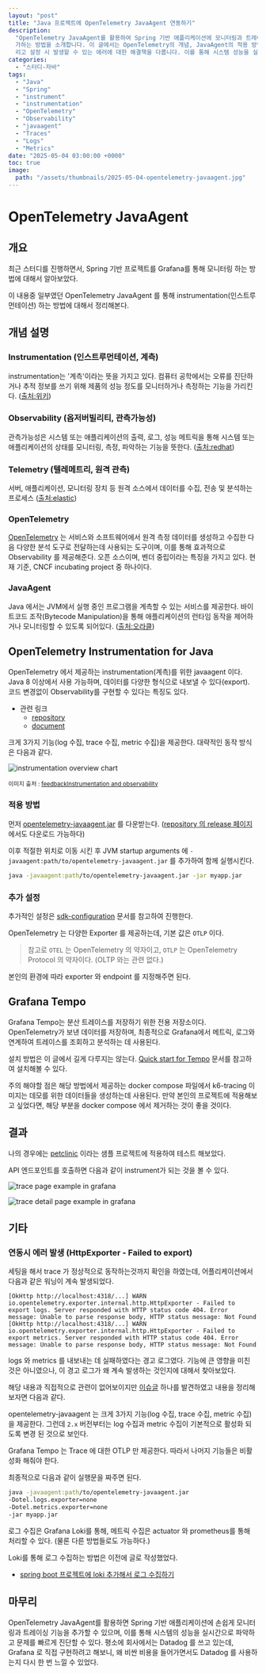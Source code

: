 ```yaml
---
layout: "post"
title: "Java 프로젝트에 OpenTelemetry JavaAgent 연동하기"
description:
  "OpenTelemetry JavaAgent를 활용하여 Spring 기반 애플리케이션에 모니터링과 트레이싱 기능을 손쉽게 추\
  가하는 방법을 소개합니다. 이 글에서는 OpenTelemetry의 개념, JavaAgent의 적용 방법, Grafana Tempo와의 연동, 그\
  리고 설정 시 발생할 수 있는 에러에 대한 해결책을 다룹니다. 이를 통해 시스템 성능을 실시간으로 모니터링하고 문제를 신속하게 진단할 수 있습니다"
categories:
  - "스터디-자바"
tags:
  - "Java"
  - "Spring"
  - "instrument"
  - "instrumentation"
  - "OpenTelemetry"
  - "Observability"
  - "javaagent"
  - "Traces"
  - "Logs"
  - "Metrics"
date: "2025-05-04 03:00:00 +0000"
toc: true
image:
  path: "/assets/thumbnails/2025-05-04-opentelemetry-javaagent.jpg"
---
```


# OpenTelemetry JavaAgent

## 개요

최근 스터디를 진행하면서, Spring 기반 프로젝트를 Grafana를 통해 모니터링 하는 방법에 대해서 알아보았다.

이 내용중 일부였던 OpenTelemetry JavaAgent 를 통해 instrumentation(인스트루먼테이션) 하는 방법에 대해서 정리해본다.

## 개념 설명

### Instrumentation (인스트루먼테이션, 계측)

instrumentation는 '계측'이라는 뜻을 가지고 있다. 컴퓨터 공학에서는 오류를 진단하거나 추적 정보를 쓰기 위해 제품의 성능 정도를 모니터하거나 측정하는 기능을 가리킨다. ([출처:위키](https://ko.wikipedia.org/wiki/%EC%9D%B8%EC%8A%A4%ED%8A%B8%EB%A3%A8%EB%A8%BC%ED%85%8C%EC%9D%B4%EC%85%98))

### Observability (옵저버빌리티, 관측가능성)

관측가능성은 시스템 또는 애플리케이션의 출력, 로그, 성능 메트릭을 통해 시스템 또는 애플리케이션의 상태를 모니터링, 측정, 파악하는 기능을 뜻한다. ([출처:redhat](https://www.redhat.com/ko/topics/devops/what-is-observability))

### Telemetry (텔레메트리, 원격 관측)

서버, 애플리케이션, 모니터링 장치 등 원격 소스에서 데이터를 수집, 전송 및 분석하는 프로세스 ([출처:elastic](https://www.elastic.co/what-is/telemetry-data))

### OpenTelemetry

[OpenTelemetry](https://opentelemetry.io/) 는 서비스와 소프트웨어에서 원격 측정 데이터를 생성하고 수집한 다음 다양한 분석 도구로 전달하는데 사용되는 도구이며, 이를 통해 효과적으로 Observability 를 제공해준다. 오픈 소스이며, 벤더 중립이라는 특징을 가지고 있다. 현재 기준, CNCF incubating project 중 하나이다.

### JavaAgent

Java 에서는 JVM에서 실행 중인 프로그램을 계측할 수 있는 서비스를 제공한다. 바이트코드 조작(Bytecode Manipulation)을 통해 애플리케이션의 런타임 동작을 제어하거나 모니터링할 수 있도록 되어있다. ([출처:오라클](https://docs.oracle.com/javase/10/docs/api/java/lang/instrument/package-summary.html))

## OpenTelemetry Instrumentation for Java

OpenTelemetry 에서 제공하는 instrumentation(계측)를 위한 javaagent 이다. Java 8 이상에서 사용 가능하며, 데이터를 다양한 형식으로 내보낼 수 있다(export). 코드 변경없이 Observability를 구현할 수 있다는 특징도 있다.

- 관련 링크
  - [repository](https://github.com/open-telemetry/opentelemetry-java-instrumentation)
  - [document](https://opentelemetry.io/docs/zero-code/java/agent/)

크게 3가지 기능(log 수집, trace 수집, metric 수집)을 제공한다. 대략적인 동작 방식은 다음과 같다.

![instrumentation overview chart](/assets/images/2025-05-04-opentelemetry-javaagent/instrumentation-overview-chart.svg)

<small>이미지 출처 : [feedbackInstrumentation and observability](https://cloud.google.com/stackdriver/docs/instrumentation/overview)</small>

### 적용 방법

먼저 [opentelemetry-javaagent.jar](https://github.com/open-telemetry/opentelemetry-java-instrumentation/releases/latest/download/opentelemetry-javaagent.jar) 를 다운받는다. ([repository 의 release 페이지](https://github.com/open-telemetry/opentelemetry-java-instrumentation/releases)에서도 다운로드 가능하다)

이후 적절한 위치로 이동 시킨 후 JVM startup arguments 에 `-javaagent:path/to/opentelemetry-javaagent.jar` 를 추가하여 함께 실행시킨다.

```sh
java -javaagent:path/to/opentelemetry-javaagent.jar -jar myapp.jar
```

### 추가 설정

추가적인 설정은 [sdk-configuration](https://opentelemetry.io/docs/languages/sdk-configuration/otlp-exporter/) 문서를 참고하여 진행한다.

OpenTelemetry 는 다양한 Exporter 를 제공하는데, 기본 값은 `OTLP` 이다.

> 참고로 `OTEL` 는 OpenTelemetry 의 약자이고, `OTLP` 는 OpenTelemetry Protocol 의 약자이다. (OLTP 와는 관련 없다.)

본인의 환경에 따라 exporter 와 endpoint 를 지정해주면 된다.

## Grafana Tempo

Grafana Tempo는 분산 트레이스를 저장하기 위한 전용 저장소이다.
OpenTelemetry가 보낸 데이터를 저장하며, 최종적으로 Grafana에서 메트릭, 로그와 연계하여 트레이스를 조회하고 분석하는 데 사용된다.

설치 방법은 이 글에서 길게 다루지는 않는다. [Quick start for Tempo](https://grafana.com/docs/tempo/latest/getting-started/docker-example/) 문서를 참고하여 설치해볼 수 있다.

주의 해야할 점은 해당 방법에서 제공하는 docker compose 파일에서 k6-tracing 이미지는 데모를 위한 데이터들을 생성하는데 사용된다. 만약 본인의 프로젝트에 적용해보고 싶었다면, 해당 부분을 docker compose 에서 제거하는 것이 좋을 것이다.

## 결과

나의 경우에는 [petclinic](https://github.com/spring-projects/spring-petclinic) 이라는 샘플 프로젝트에 적용하여 테스트 해보았다.

API 엔드포인트를 호출하면 다음과 같이 instrument가 되는 것을 볼 수 있다.

![trace page example in grafana](/assets/images/2025-05-04-opentelemetry-javaagent/trace-page-example-in-grafana.png)

![trace detail page example in grafana](/assets/images/2025-05-04-opentelemetry-javaagent/trace-detail-page-example-in-grafana.png)

## 기타

### 연동시 에러 발생 (HttpExporter - Failed to export)

세팅을 해서 trace 가 정상적으로 동작하는것까지 확인을 하였는데, 어플리케이션에서 다음과 같은 워닝이 계속 발생되었다.

```
[OkHttp http://localhost:4318/...] WARN io.opentelemetry.exporter.internal.http.HttpExporter - Failed to export logs. Server responded with HTTP status code 404. Error message: Unable to parse response body, HTTP status message: Not Found
[OkHttp http://localhost:4318/...] WARN io.opentelemetry.exporter.internal.http.HttpExporter - Failed to export metrics. Server responded with HTTP status code 404. Error message: Unable to parse response body, HTTP status message: Not Found
```

logs 와 metrics 를 내보내는 데 실패하였다는 경고 로그였다. 기능에 큰 영향을 미친 것은 아니였으나, 이 경고 로그가 왜 계속 발생하는 것인지에 대해서 찾아보았다.

해당 내용과 직접적으로 관련이 없어보이지만 [이슈글](https://github.com/open-telemetry/opentelemetry-java-instrumentation/issues/11783) 하나를 발견하였고 내용을 정리해보자면 다음과 같다.

opentelemetry-javaagent 는 크게 3가지 기능(log 수집, trace 수집, metric 수집)을 제공한다.
그런데 `2.x` 버전부터는 log 수집과 metric 수집이 기본적으로 활성화 되도록 변경 된 것으로 보인다.

Grafana Tempo 는 Trace 에 대한 OTLP 만 제공한다. 따라서 나머지 기능들은 비활성화 해줘야 한다.

최종적으로 다음과 같이 실행문을 짜주면 된다.

```sh
java -javaagent:path/to/opentelemetry-javaagent.jar
-Dotel.logs.exporter=none
-Dotel.metrics.exporter=none
-jar myapp.jar
```

로그 수집은 Grafana Loki를 통해, 메트릭 수집은 actuator 와 prometheus를 통해 처리할 수 있다. (물론 다른 방법들로도 가능하다.)

Loki를 통해 로그 수집하는 방법은 이전에 글로 작성했었다.

- [spring boot 프로젝트에 loki 추가해서 로그 수집하기](https://jonghoonpark.com/2024/04/22/java-loki-grafana-with-spring-boot)

## 마무리

OpenTelemetry JavaAgent를 활용하면 Spring 기반 애플리케이션에 손쉽게 모니터링과 트레이싱 기능을 추가할 수 있으며, 이를 통해 시스템의 성능을 실시간으로 파악하고 문제를 빠르게 진단할 수 있다. 평소에 회사에서는 Datadog 를 쓰고 있는데, Grafana 로 직접 구현하려고 해보니, 왜 비싼 비용을 들어가면서도 Datadog 를 사용하는지 다시 한 번 느낄 수 있었다.
